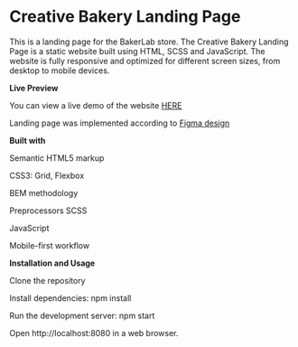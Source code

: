 # Creative Bakery Landing Page


This is a landing page for the BakerLab store. The Creative Bakery Landing Page is a static website built using HTML, SCSS and JavaScript. The website is fully responsive and optimized for different screen sizes, from desktop to mobile devices.

**Live Preview**


You can view a live demo of the website [HERE](https://rafmamedov.github.io/creative-bakery/)

Landing page was implemented according to [Figma design](https://www.figma.com/file/dY3izAm0Vspsmra4lQWQIP/Bakerlab_FE-students?node-id=11342%3A1117&mode=dev)

**Built with**


Semantic HTML5 markup

CSS3: Grid, Flexbox

BEM methodology

Preprocessors SCSS

JavaScript

Mobile-first workflow


**Installation and Usage**


Clone the repository

Install dependencies: npm install

Run the development server: npm start

Open http://localhost:8080 in a web browser.
